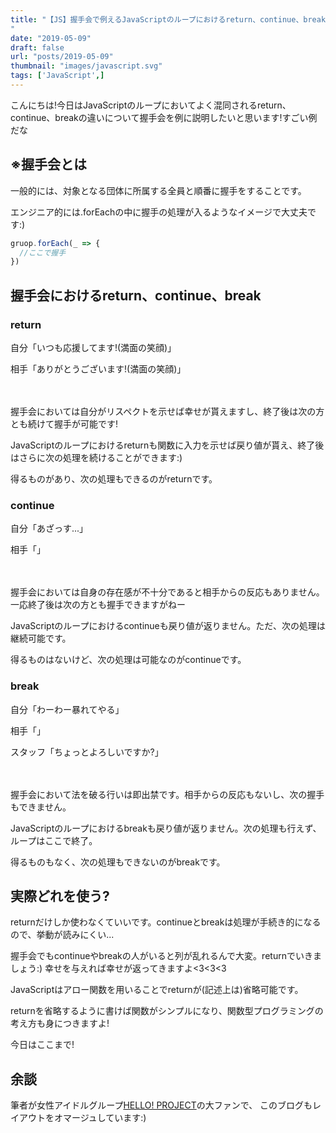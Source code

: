 ```yaml
---
title: "【JS】握手会で例えるJavaScriptのループにおけるreturn、continue、breakの違い
"
date: "2019-05-09"
draft: false
url: "posts/2019-05-09"
thumbnail: "images/javascript.svg"
tags: ['JavaScript',]
---
```


こんにちは!今日はJavaScriptのループにおいてよく混同されるreturn、continue、breakの違いについて握手会を例に説明したいと思います!すごい例だな

## ※握手会とは

一般的には、対象となる団体に所属する全員と順番に握手をすることです。

エンジニア的には.forEachの中に握手の処理が入るようなイメージで大丈夫です:)

```javascript
gruop.forEach(_ => {
  //ここで握手
})
```

## 握手会におけるreturn、continue、break

### return
自分「いつも応援してます!(満面の笑顔)」

相手「ありがとうございます!(満面の笑顔)」

　

握手会においては自分がリスペクトを示せば幸せが貰えますし、終了後は次の方とも続けて握手が可能です!

JavaScriptのループにおけるreturnも関数に入力を示せば戻り値が貰え、終了後はさらに次の処理を続けることができます:)

得るものがあり、次の処理もできるのがreturnです。

### continue

自分「あざっす...」

相手「」

　

握手会においては自身の存在感が不十分であると相手からの反応もありません。
一応終了後は次の方とも握手できますがねー

JavaScriptのループにおけるcontinueも戻り値が返りません。ただ、次の処理は継続可能です。

得るものはないけど、次の処理は可能なのがcontinueです。

### break

自分「わーわー暴れてやる」

相手「」

スタッフ「ちょっとよろしいですか?」

　

握手会において法を破る行いは即出禁です。相手からの反応もないし、次の握手もできません。

JavaScriptのループにおけるbreakも戻り値が返りません。次の処理も行えず、ループはここで終了。

得るものもなく、次の処理もできないのがbreakです。

## 実際どれを使う?

returnだけしか使わなくていいです。continueとbreakは処理が手続き的になるので、挙動が読みにくい...

握手会でもcontinueやbreakの人がいると列が乱れるんで大変。returnでいきましょう:)
幸せを与えれば幸せが返ってきますよ<3<3<3

JavaScriptはアロー関数を用いることでreturnが(記述上は)省略可能です。

returnを省略するように書けば関数がシンプルになり、関数型プログラミングの考え方も身につきますよ!

今日はここまで!

## 余談

筆者が女性アイドルグループ[HELLO! PROJECT](http://www.helloproject.com/)の大ファンで、
このブログもレイアウトをオマージュしています:)

